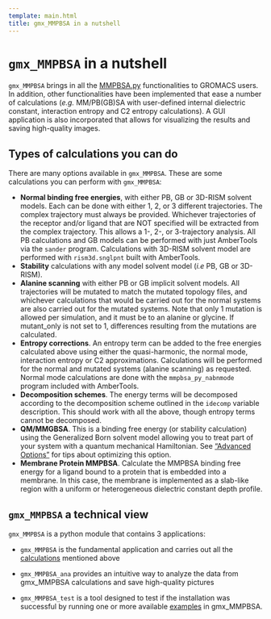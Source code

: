 ```yaml
---
template: main.html
title: gmx_MMPBSA in a nutshell
---
```


# `gmx_MMPBSA` in a nutshell
`gmx_MMPBSA` brings in all the [MMPBSA.py][1] functionalities to GROMACS users. 
In addition, other functionalities have been implemented that ease a number of calculations (_e.g._ MM/PB(GB)SA 
with user-defined internal dielectric constant, interaction entropy and C2 entropy calculations). A GUI application is 
also incorporated that allows for visualizing the results and saving high-quality images.

## Types of calculations you can do
There are many options available in `gmx_MMPBSA`. These are some calculations you can perform with `gmx_MMPBSA`:

* **Normal binding free energies**, with either PB, GB or 3D-RISM solvent models. Each can be done with either
1, 2, or 3 different trajectories. The complex trajectory must always be provided. Whichever trajectories of the 
receptor and/or ligand that are NOT specified will be extracted from the complex trajectory. This allows a 1-, 
2-, or 3-trajectory analysis. All PB calculations and GB models can be performed with just AmberTools via 
the `sander` program. Calculations with 3D-RISM solvent model are performed with `rism3d.snglpnt` built with AmberTools.
* **Stability** calculations with any model solvent model (_i.e_ PB, GB or 3D-RISM).
* **Alanine scanning** with either PB or GB implicit solvent models. All trajectories will be mutated to match
the mutated topology files, and whichever calculations that would be carried out for the normal systems are
also carried out for the mutated systems. Note that only 1 mutation is allowed per simulation, and it must
be to an alanine or glycine. If mutant_only is not set to 1, differences resulting from the mutations are calculated.
* **Entropy corrections**. An entropy term can be added to the free energies calculated above using either the
quasi-harmonic, the normal mode, interaction entropy or C2 approximations. Calculations will be performed for the normal 
and mutated systems (alanine scanning) as requested. Normal mode calculations are done with the
`mmpbsa_py_nabnmode` program included with AmberTools.
* **Decomposition schemes**. The energy terms will be decomposed according to the decomposition scheme
outlined in the `idecomp` variable description. This should work with all the above, though entropy terms
cannot be decomposed.
* **QM/MMGBSA**. This is a binding free energy (or stability calculation) using the Generalized Born solvent
model allowing you to treat part of your system with a quantum mechanical Hamiltonian. See [“Advanced
Options”][2] for tips about optimizing this option.
* **Membrane Protein MMPBSA**. Calculate the MMPBSA binding free energy for a ligand bound to a protein
that is embedded into a membrane. In this case, the membrane is implemented as a slab-like region with a uniform or 
heterogeneous dielectric constant depth profile.
  

## `gmx_MMPBSA` a technical view
`gmx_MMPBSA` is a python module that contains 3 applications: 

* `gmx_MMPBSA` is the fundamental application and carries out all the [calculations][3] mentioned above
* `gmx_MMPBSA_ana` provides an intuitive way to analyze the data from gmx_MMPBSA calculations and save high-quality 
  pictures
* `gmx_MMPBSA_test` is a tool designed to test if the installation was successful by running one or more available 
  [examples][4] in gmx_MMPBSA.


  [1]: https://pubs.acs.org/doi/10.1021/ct300418h
  [2]: advanced.md#advanced-options
  [3]: #types-of-calculations-you-can-do
  [4]: examples/README.md